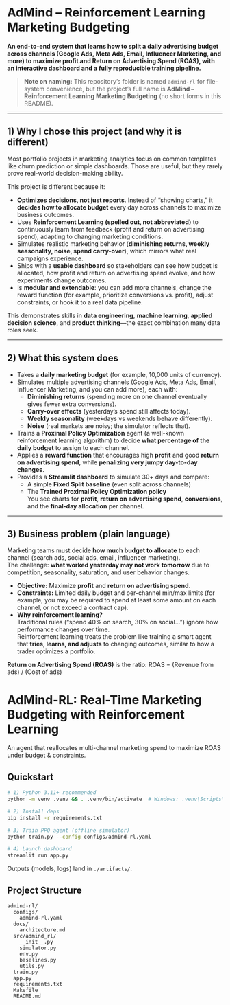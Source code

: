 # AdMind – Reinforcement Learning Marketing Budgeting

**An end-to-end system that learns how to split a daily advertising budget across channels (Google Ads, Meta Ads, Email, Influencer Marketing, and more) to maximize profit and Return on Advertising Spend (ROAS), with an interactive dashboard and a fully reproducible training pipeline.**

> **Note on naming:** This repository’s folder is named `admind-rl` for file-system convenience, but the project’s full name is **AdMind – Reinforcement Learning Marketing Budgeting** (no short forms in this README).

---

## 1) Why I chose this project (and why it is different)

Most portfolio projects in marketing analytics focus on common templates like churn prediction or simple dashboards. Those are useful, but they rarely prove real-world decision-making ability.

This project is different because it:

- **Optimizes decisions, not just reports**. Instead of “showing charts,” it **decides how to allocate budget** every day across channels to maximize business outcomes.
- Uses **Reinforcement Learning (spelled out, not abbreviated)** to continuously learn from feedback (profit and return on advertising spend), adapting to changing marketing conditions.
- Simulates realistic marketing behavior (**diminishing returns, weekly seasonality, noise, spend carry-over**), which mirrors what real campaigns experience.
- Ships with a **usable dashboard** so stakeholders can see how budget is allocated, how profit and return on advertising spend evolve, and how experiments change outcomes.
- Is **modular and extendable**: you can add more channels, change the reward function (for example, prioritize conversions vs. profit), adjust constraints, or hook it to a real data pipeline.

This demonstrates skills in **data engineering**, **machine learning**, **applied decision science**, and **product thinking**—the exact combination many data roles seek.

---

## 2) What this system does

- Takes a **daily marketing budget** (for example, 10,000 units of currency).
- Simulates multiple advertising channels (Google Ads, Meta Ads, Email, Influencer Marketing, and you can add more), each with:
  - **Diminishing returns** (spending more on one channel eventually gives fewer extra conversions).
  - **Carry-over effects** (yesterday’s spend still affects today).
  - **Weekly seasonality** (weekdays vs weekends behave differently).
  - **Noise** (real markets are noisy; the simulator reflects that).
- Trains a **Proximal Policy Optimization** agent (a well-known reinforcement learning algorithm) to decide **what percentage of the daily budget** to assign to each channel.
- Applies a **reward function** that encourages high **profit** and good **return on advertising spend**, while **penalizing very jumpy day-to-day changes**.
- Provides a **Streamlit dashboard** to simulate 30+ days and compare:
  - A simple **Fixed Split baseline** (even split across channels)  
  - The **Trained Proximal Policy Optimization policy**  
  You see charts for **profit**, **return on advertising spend**, **conversions**, and the **final-day allocation** per channel.

---

## 3) Business problem (plain language)

Marketing teams must decide **how much budget to allocate** to each channel (search ads, social ads, email, influencer marketing).  
The challenge: **what worked yesterday may not work tomorrow** due to competition, seasonality, saturation, and user behavior changes.

- **Objective:** Maximize **profit** and **return on advertising spend**.
- **Constraints:** Limited daily budget and per-channel min/max limits (for example, you may be required to spend at least some amount on each channel, or not exceed a contract cap).
- **Why reinforcement learning?**  
  Traditional rules (“spend 40% on search, 30% on social…”) ignore how performance changes over time.  
  Reinforcement learning treats the problem like training a smart agent that **tries, learns, and adjusts** to changing outcomes, similar to how a trader optimizes a portfolio.

**Return on Advertising Spend (ROAS)** is the ratio:
ROAS = (Revenue from ads) / (Cost of ads)
# AdMind-RL: Real-Time Marketing Budgeting with Reinforcement Learning

An agent that reallocates multi-channel marketing spend to maximize ROAS under budget & constraints.

## Quickstart
```bash
# 1) Python 3.11+ recommended
python -m venv .venv && . .venv/bin/activate  # Windows: .venv\Scripts\activate

# 2) Install deps
pip install -r requirements.txt

# 3) Train PPO agent (offline simulator)
python train.py --config configs/admind-rl.yaml

# 4) Launch dashboard
streamlit run app.py
```
Outputs (models, logs) land in `./artifacts/`.

## Project Structure
```
admind-rl/
  configs/
    admind-rl.yaml
  docs/
    architecture.md
  src/admind_rl/
    __init__.py
    simulator.py
    env.py
    baselines.py
    utils.py
  train.py
  app.py
  requirements.txt
  Makefile
  README.md
```

